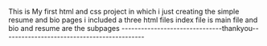 This is My first html and css project in which i just creating the simple resume and bio pages 
i included a three html files index file is main file and bio and resume are the subpages
-------------------------------thankyou--------------------------------------------
